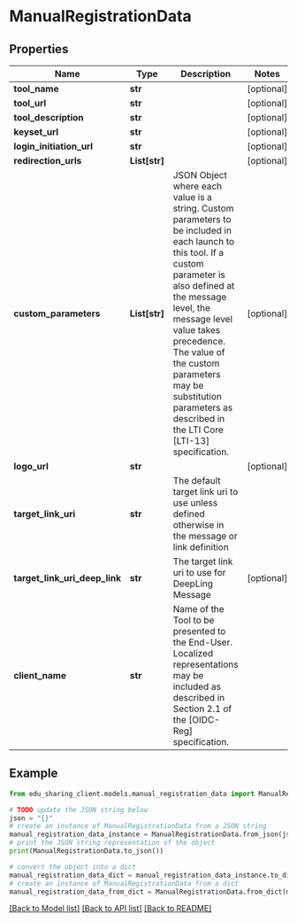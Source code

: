 # ManualRegistrationData


## Properties

Name | Type | Description | Notes
------------ | ------------- | ------------- | -------------
**tool_name** | **str** |  | [optional] 
**tool_url** | **str** |  | [optional] 
**tool_description** | **str** |  | [optional] 
**keyset_url** | **str** |  | [optional] 
**login_initiation_url** | **str** |  | [optional] 
**redirection_urls** | **List[str]** |  | [optional] 
**custom_parameters** | **List[str]** | JSON Object where each value is a string. Custom parameters to be included in each launch to this tool. If a custom parameter is also defined at the message level, the message level value takes precedence. The value of the custom parameters may be substitution parameters as described in the LTI Core [LTI-13] specification.  | [optional] 
**logo_url** | **str** |  | [optional] 
**target_link_uri** | **str** | The default target link uri to use unless defined otherwise in the message or link definition | 
**target_link_uri_deep_link** | **str** | The target link uri to use for DeepLing Message | [optional] 
**client_name** | **str** | Name of the Tool to be presented to the End-User. Localized representations may be included as described in Section 2.1 of the [OIDC-Reg] specification.  | 

## Example

```python
from edu_sharing_client.models.manual_registration_data import ManualRegistrationData

# TODO update the JSON string below
json = "{}"
# create an instance of ManualRegistrationData from a JSON string
manual_registration_data_instance = ManualRegistrationData.from_json(json)
# print the JSON string representation of the object
print(ManualRegistrationData.to_json())

# convert the object into a dict
manual_registration_data_dict = manual_registration_data_instance.to_dict()
# create an instance of ManualRegistrationData from a dict
manual_registration_data_from_dict = ManualRegistrationData.from_dict(manual_registration_data_dict)
```
[[Back to Model list]](../README.md#documentation-for-models) [[Back to API list]](../README.md#documentation-for-api-endpoints) [[Back to README]](../README.md)


